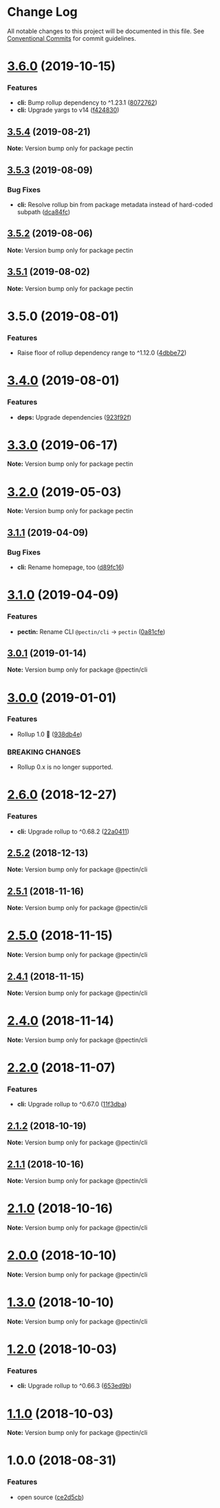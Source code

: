 # Change Log

All notable changes to this project will be documented in this file.
See [Conventional Commits](https://conventionalcommits.org) for commit guidelines.

# [3.6.0](https://github.com/evocateur/pectin/compare/pectin@3.5.4...pectin@3.6.0) (2019-10-15)


### Features

* **cli:** Bump rollup dependency to ^1.23.1 ([8072762](https://github.com/evocateur/pectin/commit/807276246814fe39377d61f2ea93be28e14301a7))
* **cli:** Upgrade yargs to v14 ([f424830](https://github.com/evocateur/pectin/commit/f42483070a5a08f1893d0852d64e8d949c8c70f3))





## [3.5.4](https://github.com/evocateur/pectin/compare/pectin@3.5.3...pectin@3.5.4) (2019-08-21)

**Note:** Version bump only for package pectin





## [3.5.3](https://github.com/evocateur/pectin/compare/pectin@3.5.2...pectin@3.5.3) (2019-08-09)


### Bug Fixes

* **cli:** Resolve rollup bin from package metadata instead of hard-coded subpath ([dca84fc](https://github.com/evocateur/pectin/commit/dca84fc))





## [3.5.2](https://github.com/evocateur/pectin/compare/pectin@3.5.1...pectin@3.5.2) (2019-08-06)

**Note:** Version bump only for package pectin





## [3.5.1](https://github.com/evocateur/pectin/compare/pectin@3.5.0...pectin@3.5.1) (2019-08-02)

**Note:** Version bump only for package pectin





# 3.5.0 (2019-08-01)


### Features

* Raise floor of rollup dependency range to ^1.12.0 ([4dbbe72](https://github.com/evocateur/pectin/commit/4dbbe72))



# [3.4.0](https://github.com/evocateur/pectin/compare/v3.3.0...v3.4.0) (2019-08-01)


### Features

* **deps:** Upgrade dependencies ([923f92f](https://github.com/evocateur/pectin/commit/923f92f))





# [3.3.0](https://github.com/evocateur/pectin/compare/v3.2.0...v3.3.0) (2019-06-17)

**Note:** Version bump only for package pectin





# [3.2.0](https://github.com/evocateur/pectin/compare/v3.1.1...v3.2.0) (2019-05-03)

**Note:** Version bump only for package pectin





## [3.1.1](https://github.com/evocateur/pectin/compare/v3.1.0...v3.1.1) (2019-04-09)


### Bug Fixes

* **cli:** Rename homepage, too ([d89fc16](https://github.com/evocateur/pectin/commit/d89fc16))





# [3.1.0](https://github.com/evocateur/pectin/compare/v3.0.1...v3.1.0) (2019-04-09)


### Features

* **pectin:** Rename CLI `@pectin/cli` -> `pectin` ([0a81cfe](https://github.com/evocateur/pectin/commit/0a81cfe))





## [3.0.1](https://github.com/evocateur/pectin/compare/v3.0.0...v3.0.1) (2019-01-14)

**Note:** Version bump only for package @pectin/cli





# [3.0.0](https://github.com/evocateur/pectin/compare/v2.6.0...v3.0.0) (2019-01-01)


### Features

* Rollup 1.0 🎉 ([938db4e](https://github.com/evocateur/pectin/commit/938db4e))


### BREAKING CHANGES

* Rollup 0.x is no longer supported.





# [2.6.0](https://github.com/evocateur/pectin/compare/v2.5.2...v2.6.0) (2018-12-27)


### Features

* **cli:** Upgrade rollup to ^0.68.2 ([22a0411](https://github.com/evocateur/pectin/commit/22a0411))





## [2.5.2](https://github.com/evocateur/pectin/compare/v2.5.1...v2.5.2) (2018-12-13)

**Note:** Version bump only for package @pectin/cli





## [2.5.1](https://github.com/evocateur/pectin/compare/v2.5.0...v2.5.1) (2018-11-16)

**Note:** Version bump only for package @pectin/cli





# [2.5.0](https://github.com/evocateur/pectin/compare/v2.4.1...v2.5.0) (2018-11-15)

**Note:** Version bump only for package @pectin/cli





## [2.4.1](https://github.com/evocateur/pectin/compare/v2.4.0...v2.4.1) (2018-11-15)

**Note:** Version bump only for package @pectin/cli





# [2.4.0](https://github.com/evocateur/pectin/compare/v2.3.0...v2.4.0) (2018-11-14)

**Note:** Version bump only for package @pectin/cli





# [2.2.0](https://github.com/evocateur/pectin/compare/v2.1.2...v2.2.0) (2018-11-07)


### Features

* **cli:** Upgrade rollup to ^0.67.0 ([11f3dba](https://github.com/evocateur/pectin/commit/11f3dba))





## [2.1.2](https://github.com/evocateur/pectin/compare/v2.1.1...v2.1.2) (2018-10-19)

**Note:** Version bump only for package @pectin/cli





## [2.1.1](https://github.com/evocateur/pectin/compare/v2.1.0...v2.1.1) (2018-10-16)

**Note:** Version bump only for package @pectin/cli





# [2.1.0](https://github.com/evocateur/pectin/compare/v2.0.0...v2.1.0) (2018-10-16)

**Note:** Version bump only for package @pectin/cli





# [2.0.0](https://github.com/evocateur/pectin/compare/v1.3.0...v2.0.0) (2018-10-10)

**Note:** Version bump only for package @pectin/cli





# [1.3.0](https://github.com/evocateur/pectin/compare/v1.2.0...v1.3.0) (2018-10-10)

**Note:** Version bump only for package @pectin/cli





<a name="1.2.0"></a>
# [1.2.0](https://github.com/evocateur/pectin/compare/v1.1.0...v1.2.0) (2018-10-03)


### Features

* **cli:** Upgrade rollup to ^0.66.3 ([653ed9b](https://github.com/evocateur/pectin/commit/653ed9b))





<a name="1.1.0"></a>
# [1.1.0](https://github.com/evocateur/pectin/compare/v1.0.0...v1.1.0) (2018-10-03)

**Note:** Version bump only for package @pectin/cli





<a name="1.0.0"></a>
# 1.0.0 (2018-08-31)


### Features

* open source ([ce2d5cb](https://github.com/evocateur/pectin/commit/ce2d5cb))
